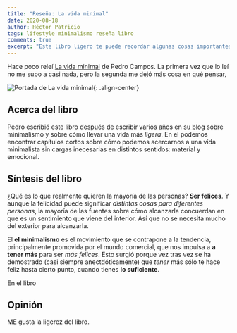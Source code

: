```yaml
---
title: "Reseña: La vida minimal"
date: 2020-08-18
author: Héctor Patricio
tags: lifestyle minimalismo reseña libro
comments: true
excerpt: "Este libro ligero te puede recordar algunas cosas importantes de la vida y te da algunos consejos prácticos sobre cómo lograrlo."
---
```


Hace poco releí [La vida minimal](https://www.amazon.com.mx/vida-minimal-Pedro-Campos/dp/6073167326) de Pedro Campos. La primera vez que lo leí no me supo a casi nada, pero la segunda me dejó más cosa en qué pensar,

![Portada de La vida minimal](https://lavidaminimal.files.wordpress.com/2019/11/libro-la-vida-minimal-pedro-campos.jpg?w=2240&h=1260&crop=1){: .align-center}


## Acerca del libro

Pedro escribió este libro después de escribir varios años en [su blog](https://lavidaminimal.com/) sobre minimalismo y sobre cómo llevar una vida más _ligera_. En el podemos encontrar capítulos cortos sobre cómo podemos acercarnos a una vida minimalista sin cargas inecesarias en distintos sentidos: material y emocional.

## Síntesis del libro

¿Qué es lo que realmente quieren la mayoría de las personas? **Ser felices**. Y aunque la felicidad puede significar _distintas cosas para diferentes personas_, la mayoría de las fuentes sobre cómo alcanzarla concuerdan en que es un sentimiento que viene del interior. Así que no se necesita mucho del exterior para alcanzarla.

El **el minimalismo** es el movimiento que se contrapone a la tendencia, principalmente promovida por el mundo comercial, que nos impulsa a **a tener más** para ser _más felices_. Esto surgió porque vez tras vez se ha demostrado (casi siempre anectdóticamente) que _tener_ más sólo te hace feliz hasta cierto punto, cuando tienes **lo suficiente**.

En el libro 


## Opinión

ME gusta la ligerez del libro.